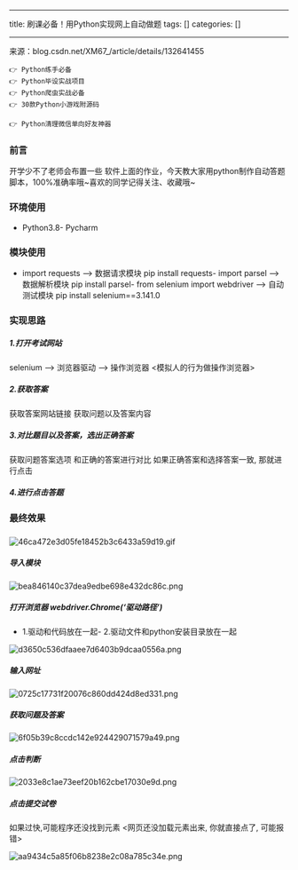 
--- 
title:  刷课必备！用Python实现网上自动做题 
tags: []
categories: [] 

---
来源：blog.csdn.net/XM67_/article/details/132641455

```
👉 Python练手必备
👉 Python毕设实战项目
👉 Python爬虫实战必备
👉 30款Python小游戏附源码

👉 Python清理微信单向好友神器
```

### 前言

开学少不了老师会布置一些 软件上面的作业，今天教大家用python制作自动答题脚本，100%准确率哦~喜欢的同学记得关注、收藏哦~

### 环境使用
- Python3.8- Pycharm
### 模块使用
- import requests —&gt; 数据请求模块 pip install requests- import parsel —&gt; 数据解析模块 pip install parsel- from selenium import webdriver —&gt; 自动测试模块 pip install selenium==3.141.0
### 实现思路

##### 1.打开考试网站

selenium --&gt; 浏览器驱动 --&gt; 操作浏览器 &lt;模拟人的行为做操作浏览器&gt;

##### 2.获取答案

获取答案网站链接 获取问题以及答案内容

##### 3.对比题目以及答案，选出正确答案

获取问题答案选项 和正确的答案进行对比 如果正确答案和选择答案一致, 那就进行点击

##### 4.进行点击答题

### 最终效果

### 

<img src="https://img-blog.csdnimg.cn/img_convert/46ca472e3d05fe18452b3c6433a59d19.gif" alt="46ca472e3d05fe18452b3c6433a59d19.gif">

##### 导入模块

<img src="https://img-blog.csdnimg.cn/img_convert/bea846140c37dea9edbe698e432dc86c.png" alt="bea846140c37dea9edbe698e432dc86c.png">

##### 打开浏览器 webdriver.Chrome(‘驱动路径’)
- 1.驱动和代码放在一起- 2.驱动文件和python安装目录放在一起
<img src="https://img-blog.csdnimg.cn/img_convert/d3650c536dfaaee7d6403b9dcaa0556a.png" alt="d3650c536dfaaee7d6403b9dcaa0556a.png">

##### 输入网址

<img src="https://img-blog.csdnimg.cn/img_convert/0725c17731f20076c860dd424d8ed331.png" alt="0725c17731f20076c860dd424d8ed331.png">

##### 获取问题及答案

<img src="https://img-blog.csdnimg.cn/img_convert/6f05b39c8ccdc142e924429071579a49.png" alt="6f05b39c8ccdc142e924429071579a49.png">

##### 点击判断

<img src="https://img-blog.csdnimg.cn/img_convert/2033e8c1ae73eef20b162cbe17030e9d.png" alt="2033e8c1ae73eef20b162cbe17030e9d.png">

##### 点击提交试卷

如果过快,可能程序还没找到元素 &lt;网页还没加载元素出来, 你就直接点了, 可能报错&gt;

<img src="https://img-blog.csdnimg.cn/img_convert/aa9434c5a85f06b8238e2c08a785c34e.png" alt="aa9434c5a85f06b8238e2c08a785c34e.png">
